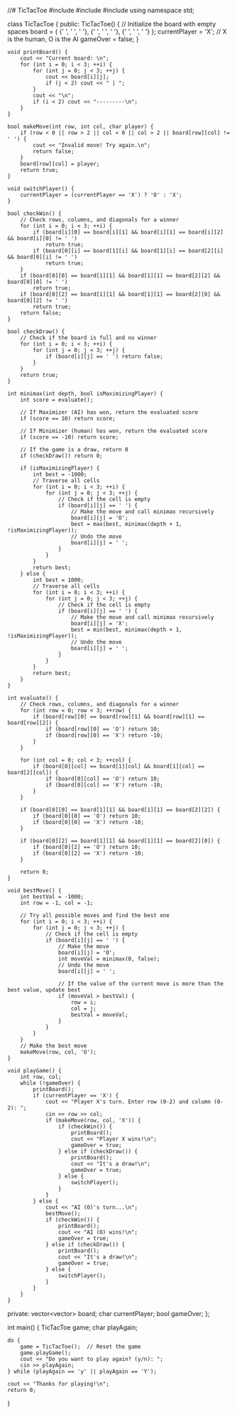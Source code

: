 //# TicTacToe
#include <iostream>
#include <vector>
#include <limits>
using namespace std;

class TicTacToe {
public:
    TicTacToe() {
        // Initialize the board with empty spaces
        board = { {' ', ' ', ' '}, {' ', ' ', ' '}, {' ', ' ', ' '} };
        currentPlayer = 'X';  // X is the human, O is the AI
        gameOver = false;
    }

    void printBoard() {
        cout << "Current board: \n";
        for (int i = 0; i < 3; ++i) {
            for (int j = 0; j < 3; ++j) {
                cout << board[i][j];
                if (j < 2) cout << " | ";
            }
            cout << "\n";
            if (i < 2) cout << "---------\n";
        }
    }

    bool makeMove(int row, int col, char player) {
        if (row < 0 || row > 2 || col < 0 || col > 2 || board[row][col] != ' ') {
            cout << "Invalid move! Try again.\n";
            return false;
        }
        board[row][col] = player;
        return true;
    }

    void switchPlayer() {
        currentPlayer = (currentPlayer == 'X') ? 'O' : 'X';
    }

    bool checkWin() {
        // Check rows, columns, and diagonals for a winner
        for (int i = 0; i < 3; ++i) {
            if (board[i][0] == board[i][1] && board[i][1] == board[i][2] && board[i][0] != ' ')
                return true;
            if (board[0][i] == board[1][i] && board[1][i] == board[2][i] && board[0][i] != ' ')
                return true;
        }
        if (board[0][0] == board[1][1] && board[1][1] == board[2][2] && board[0][0] != ' ')
            return true;
        if (board[0][2] == board[1][1] && board[1][1] == board[2][0] && board[0][2] != ' ')
            return true;
        return false;
    }

    bool checkDraw() {
        // Check if the board is full and no winner
        for (int i = 0; i < 3; ++i) {
            for (int j = 0; j < 3; ++j) {
                if (board[i][j] == ' ') return false;
            }
        }
        return true;
    }

    int minimax(int depth, bool isMaximizingPlayer) {
        int score = evaluate();

        // If Maximizer (AI) has won, return the evaluated score
        if (score == 10) return score;

        // If Minimizer (human) has won, return the evaluated score
        if (score == -10) return score;

        // If the game is a draw, return 0
        if (checkDraw()) return 0;

        if (isMaximizingPlayer) {
            int best = -1000;
            // Traverse all cells
            for (int i = 0; i < 3; ++i) {
                for (int j = 0; j < 3; ++j) {
                    // Check if the cell is empty
                    if (board[i][j] == ' ') {
                        // Make the move and call minimax recursively
                        board[i][j] = 'O';
                        best = max(best, minimax(depth + 1, !isMaximizingPlayer));
                        // Undo the move
                        board[i][j] = ' ';
                    }
                }
            }
            return best;
        } else {
            int best = 1000;
            // Traverse all cells
            for (int i = 0; i < 3; ++i) {
                for (int j = 0; j < 3; ++j) {
                    // Check if the cell is empty
                    if (board[i][j] == ' ') {
                        // Make the move and call minimax recursively
                        board[i][j] = 'X';
                        best = min(best, minimax(depth + 1, !isMaximizingPlayer));
                        // Undo the move
                        board[i][j] = ' ';
                    }
                }
            }
            return best;
        }
    }

    int evaluate() {
        // Check rows, columns, and diagonals for a winner
        for (int row = 0; row < 3; ++row) {
            if (board[row][0] == board[row][1] && board[row][1] == board[row][2]) {
                if (board[row][0] == 'O') return 10;
                if (board[row][0] == 'X') return -10;
            }
        }

        for (int col = 0; col < 3; ++col) {
            if (board[0][col] == board[1][col] && board[1][col] == board[2][col]) {
                if (board[0][col] == 'O') return 10;
                if (board[0][col] == 'X') return -10;
            }
        }

        if (board[0][0] == board[1][1] && board[1][1] == board[2][2]) {
            if (board[0][0] == 'O') return 10;
            if (board[0][0] == 'X') return -10;
        }

        if (board[0][2] == board[1][1] && board[1][1] == board[2][0]) {
            if (board[0][2] == 'O') return 10;
            if (board[0][2] == 'X') return -10;
        }

        return 0;
    }

    void bestMove() {
        int bestVal = -1000;
        int row = -1, col = -1;

        // Try all possible moves and find the best one
        for (int i = 0; i < 3; ++i) {
            for (int j = 0; j < 3; ++j) {
                // Check if the cell is empty
                if (board[i][j] == ' ') {
                    // Make the move
                    board[i][j] = 'O';
                    int moveVal = minimax(0, false);
                    // Undo the move
                    board[i][j] = ' ';

                    // If the value of the current move is more than the best value, update best
                    if (moveVal > bestVal) {
                        row = i;
                        col = j;
                        bestVal = moveVal;
                    }
                }
            }
        }
        // Make the best move
        makeMove(row, col, 'O');
    }

    void playGame() {
        int row, col;
        while (!gameOver) {
            printBoard();
            if (currentPlayer == 'X') {
                cout << "Player X's turn. Enter row (0-2) and column (0-2): ";
                cin >> row >> col;
                if (makeMove(row, col, 'X')) {
                    if (checkWin()) {
                        printBoard();
                        cout << "Player X wins!\n";
                        gameOver = true;
                    } else if (checkDraw()) {
                        printBoard();
                        cout << "It's a draw!\n";
                        gameOver = true;
                    } else {
                        switchPlayer();
                    }
                }
            } else {
                cout << "AI (O)'s turn...\n";
                bestMove();
                if (checkWin()) {
                    printBoard();
                    cout << "AI (O) wins!\n";
                    gameOver = true;
                } else if (checkDraw()) {
                    printBoard();
                    cout << "It's a draw!\n";
                    gameOver = true;
                } else {
                    switchPlayer();
                }
            }
        }
    }

private:
    vector<vector<char>> board;
    char currentPlayer;
    bool gameOver;
};

int main() {
    TicTacToe game;
    char playAgain;

    do {
        game = TicTacToe();  // Reset the game
        game.playGame();
        cout << "Do you want to play again? (y/n): ";
        cin >> playAgain;
    } while (playAgain == 'y' || playAgain == 'Y');

    cout << "Thanks for playing!\n";
    return 0;
}
